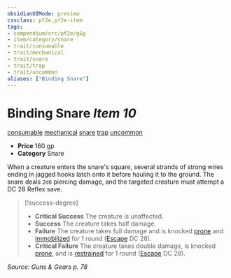 ```yaml
---
obsidianUIMode: preview
cssclass: pf2e,pf2e-item
tags:
- compendium/src/pf2e/g&g
- item/category/snare
- trait/consumable
- trait/mechanical
- trait/snare
- trait/trap
- trait/uncommon
aliases: ["Binding Snare"]
---
```

# Binding Snare *Item 10*  
[consumable](../../../rules/traits/consumable.md)  [mechanical](../../../rules/traits/mechanical.md)  [snare](../../../rules/traits/snare.md)  [trap](../../../rules/traits/trap.md)  [uncommon](../../../rules/traits/uncommon.md)  

- **Price** 160 gp
- **Category** Snare

When a creature enters the snare's square, several strands of strong wires ending in jagged hooks latch onto it before hauling it to the ground. The snare deals `2d6` piercing damage, and the targeted creature must attempt a DC 28 Reflex save.

> [!success-degree] 
> - **Critical Success** The creature is unaffected.
> - **Success** The creature takes half damage.
> - **Failure** The creature takes full damage and is knocked [prone](../../../rules/conditions.md#Prone) and [immobilized](../../../rules/conditions.md#Immobilized) for 1 round ([Escape](../../../rules/actions/escape.md) DC 28).
> - **Critical Failure** The creature takes double damage, is knocked [prone](../../../rules/conditions.md#Prone), and is [restrained](../../../rules/conditions.md#Restrained) for 1 round ([Escape](../../../rules/actions/escape.md) DC 28).

*Source: Guns & Gears p. 78*